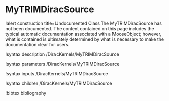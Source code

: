 <!-- MOOSE Documentation Stub: Remove this when content is added. -->

# MyTRIMDiracSource

!alert construction title=Undocumented Class
The MyTRIMDiracSource has not been documented. The content contained on this page includes the
typical automatic documentation associated with a MooseObject; however, what is contained is
ultimately determined by what is necessary to make the documentation clear for users.

!syntax description /DiracKernels/MyTRIMDiracSource

!syntax parameters /DiracKernels/MyTRIMDiracSource

!syntax inputs /DiracKernels/MyTRIMDiracSource

!syntax children /DiracKernels/MyTRIMDiracSource

!bibtex bibliography
